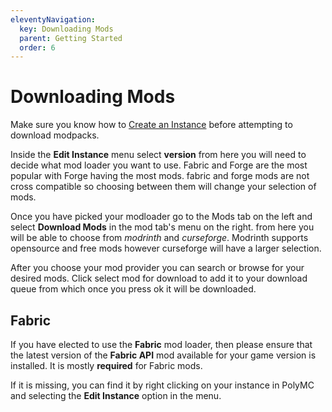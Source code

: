 ```yaml
---
eleventyNavigation:
  key: Downloading Mods
  parent: Getting Started
  order: 6
---
```

# Downloading Mods

Make sure you know how to [Create an Instance](../create-instance) before attempting to download modpacks.

Inside the **Edit Instance** menu select **version** from here you will need to decide what mod loader you want to use. Fabric and Forge are the most popular with Forge having the most mods. fabric and forge mods are not cross compatible so choosing between them will change your selection of mods.

Once you have picked your modloader go to the Mods tab on the left and select **Download Mods** in the mod tab's menu on the right. from here you will be able to choose from *modrinth* and *curseforge*. Modrinth supports opensource and free mods however curseforge will have a larger selection.

After you choose your mod provider you can search or browse for your desired mods. Click select mod for download to add it to your download queue from which once you press ok it will be downloaded.

## Fabric

If you have elected to use the **Fabric** mod loader, then please ensure that the latest version of the **Fabric API** mod available for your game version is installed. It is mostly **required** for Fabric mods.

If it is missing, you can find it by right clicking on your instance in PolyMC and selecting the **Edit Instance** option in the menu.
